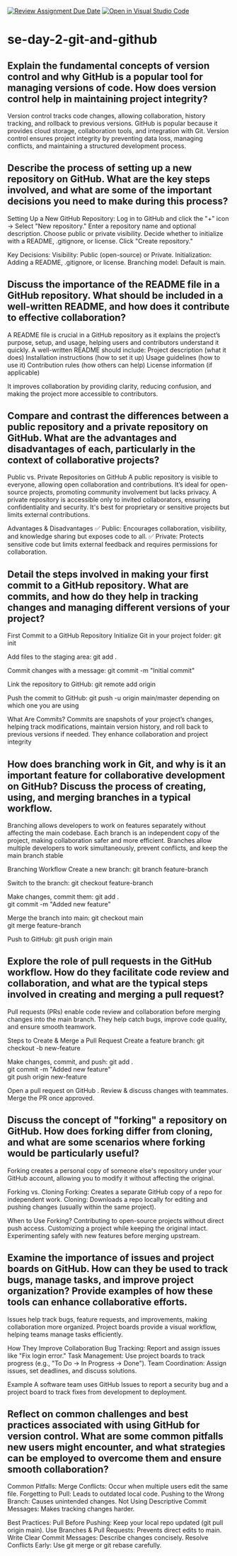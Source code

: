 [![Review Assignment Due Date](https://classroom.github.com/assets/deadline-readme-button-22041afd0340ce965d47ae6ef1cefeee28c7c493a6346c4f15d667ab976d596c.svg)](https://classroom.github.com/a/8wgCKhpZ)
[![Open in Visual Studio Code](https://classroom.github.com/assets/open-in-vscode-2e0aaae1b6195c2367325f4f02e2d04e9abb55f0b24a779b69b11b9e10269abc.svg)](https://classroom.github.com/online_ide?assignment_repo_id=18497795&assignment_repo_type=AssignmentRepo)
# se-day-2-git-and-github
## Explain the fundamental concepts of version control and why GitHub is a popular tool for managing versions of code. How does version control help in maintaining project integrity?

Version control tracks code changes, allowing collaboration, history tracking, and rollback to previous versions. GitHub is popular because it provides cloud storage, collaboration tools, and integration with Git. Version control ensures project integrity by preventing data loss, managing conflicts, and maintaining a structured development process.

## Describe the process of setting up a new repository on GitHub. What are the key steps involved, and what are some of the important decisions you need to make during this process?

Setting Up a New GitHub Repository:
Log in to GitHub and click the "+" icon → Select "New repository."
Enter a repository name and optional description.
Choose public or private visibility.
Decide whether to initialize with a README, .gitignore, or license.
Click "Create repository."

Key Decisions:
Visibility: Public (open-source) or Private.
Initialization: Adding a README, .gitignore, or license.
Branching model: Default is main.

## Discuss the importance of the README file in a GitHub repository. What should be included in a well-written README, and how does it contribute to effective collaboration?

A README file is crucial in a GitHub repository as it explains the project’s purpose, setup, and usage, helping users and contributors understand it quickly.
A well-written README should include:
Project description (what it does)
Installation instructions (how to set it up)
Usage guidelines (how to use it)
Contribution rules (how others can help)
License information (if applicable)

It improves collaboration by providing clarity, reducing confusion, and making the project more accessible to contributors.

## Compare and contrast the differences between a public repository and a private repository on GitHub. What are the advantages and disadvantages of each, particularly in the context of collaborative projects?

Public vs. Private Repositories on GitHub
A public repository is visible to everyone, allowing open collaboration and contributions. It’s ideal for open-source projects, promoting community involvement but lacks privacy.
A private repository is accessible only to invited collaborators, ensuring confidentiality and security. It's best for proprietary or sensitive projects but limits external contributions.

Advantages & Disadvantages
✅ Public: Encourages collaboration, visibility, and knowledge sharing but exposes code to all.
✅ Private: Protects sensitive code but limits external feedback and requires permissions for collaboration.

## Detail the steps involved in making your first commit to a GitHub repository. What are commits, and how do they help in tracking changes and managing different versions of your project?

First Commit to a GitHub Repository
Initialize Git in your project folder:
git init

Add files to the staging area:
git add .

Commit changes with a message:
git commit -m "Initial commit"

Link the repository to GitHub:
git remote add origin <repository-url>

Push the commit to GitHub:
git push -u origin main/master depending on which one you are using

What Are Commits?
Commits are snapshots of your project’s changes, helping track modifications, maintain version history, and roll back to previous versions if needed. They enhance collaboration and project integrity

## How does branching work in Git, and why is it an important feature for collaborative development on GitHub? Discuss the process of creating, using, and merging branches in a typical workflow.

Branching allows developers to work on features separately without affecting the main codebase. Each branch is an independent copy of the project, making collaboration safer and more efficient.
Branches allow multiple developers to work simultaneously, prevent conflicts, and keep the main branch stable

Branching Workflow
Create a new branch:
git branch feature-branch

Switch to the branch:
git checkout feature-branch

Make changes, commit them:
git add .  
git commit -m "Added new feature"

Merge the branch into main:
git checkout main  
git merge feature-branch

Push to GitHub:
git push origin main

## Explore the role of pull requests in the GitHub workflow. How do they facilitate code review and collaboration, and what are the typical steps involved in creating and merging a pull request?

Pull requests (PRs) enable code review and collaboration before merging changes into the main branch. They help catch bugs, improve code quality, and ensure smooth teamwork.

Steps to Create & Merge a Pull Request
Create a feature branch:
git checkout -b new-feature

Make changes, commit, and push:
git add .  
git commit -m "Added new feature"  
git push origin new-feature  

Open a pull request on GitHub .
Review & discuss changes with teammates.
Merge the PR once approved.

## Discuss the concept of "forking" a repository on GitHub. How does forking differ from cloning, and what are some scenarios where forking would be particularly useful?

Forking creates a personal copy of someone else's repository under your GitHub account, allowing you to modify it without affecting the original.

Forking vs. Cloning
Forking: Creates a separate GitHub copy of a repo for independent work.
Cloning: Downloads a repo locally for editing and pushing changes (usually within the same project).

When to Use Forking?
Contributing to open-source projects without direct push access.
Customizing a project while keeping the original intact.
Experimenting safely with new features before merging upstream.

## Examine the importance of issues and project boards on GitHub. How can they be used to track bugs, manage tasks, and improve project organization? Provide examples of how these tools can enhance collaborative efforts.

Issues help track bugs, feature requests, and improvements, making collaboration more organized. Project boards provide a visual workflow, helping teams manage tasks efficiently.

How They Improve Collaboration
Bug Tracking: Report and assign issues like "Fix login error."
Task Management: Use project boards to track progress (e.g., "To Do → In Progress → Done").
Team Coordination: Assign issues, set deadlines, and discuss solutions.

Example
A software team uses GitHub Issues to report a security bug and a project board to track fixes from development to deployment. 

## Reflect on common challenges and best practices associated with using GitHub for version control. What are some common pitfalls new users might encounter, and what strategies can be employed to overcome them and ensure smooth collaboration?

Common Pitfalls:
Merge Conflicts: Occur when multiple users edit the same file.
Forgetting to Pull: Leads to outdated local code.
Pushing to the Wrong Branch: Causes unintended changes.
Not Using Descriptive Commit Messages: Makes tracking changes harder.

Best Practices:
Pull Before Pushing: Keep your local repo updated (git pull origin main).
Use Branches & Pull Requests: Prevents direct edits to main.
Write Clear Commit Messages: Describe changes concisely.
Resolve Conflicts Early: Use git merge or git rebase carefully.
